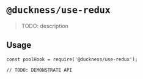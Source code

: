 # `@duckness/use-redux`

> TODO: description

## Usage

```
const poolHook = require('@duckness/use-redux');

// TODO: DEMONSTRATE API
```
